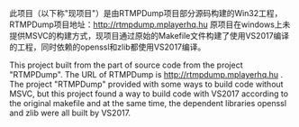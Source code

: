 此项目（以下称"现项目"）是由RTMPDump项目部分源码构建的Win32工程，RTMPDump项目地址：http://rtmpdump.mplayerhq.hu
原项目在windows上未提供MSVC的构建方式，现项目通过原始的Makefile文件构建了使用VS2017编译的工程，同时依赖的openssl和zlib都使用VS2017编译。


This project built from the part of source code from the project "RTMPDump". The URL of RTMPDump is http://rtmpdump.mplayerhq.hu .
The project "RTMPDump" provided with some ways to build code without MSVC, but this project found a way to build code with VS2017 according to the original makefile and at the same time, the dependent libraries openssl and zlib were all built by VS2017.